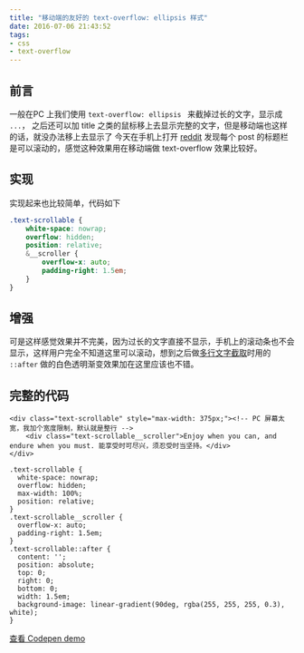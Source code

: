 ```yaml
---
title: "移动端的友好的 text-overflow: ellipsis 样式"
date: 2016-07-06 21:43:52
tags:
- css
- text-overflow
---
```

## 前言
一般在PC 上我们使用 `text-overflow: ellipsis ` 来截掉过长的文字，显示成 `...`， 之后还可以加 title 之类的鼠标移上去显示完整的文字，但是移动端也这样的话，就没办法移上去显示了
今天在手机上打开 [reddit](https://www.reddit.com/) 发现每个 post 的标题栏是可以滚动的，感觉这种效果用在移动端做 text-overflow 效果比较好。
<!-- more -->
## 实现
实现起来也比较简单，代码如下
```scss
.text-scrollable {
    white-space: nowrap;
    overflow: hidden;
    position: relative;
    &__scroller {
        overflow-x: auto;
        padding-right: 1.5em;
    }
}
```

## 增强
可是这样感觉效果并不完美，因为过长的文字直接不显示，手机上的滚动条也不会显示，这样用户完全不知道这里可以滚动，想到之后做[多行文字截取](https://codepen.io/yangg/pen/mJEVPx)时用的 `::after` 做的白色透明渐变效果加在这里应该也不错。

## 完整的代码
```html+
<div class="text-scrollable" style="max-width: 375px;"><!-- PC 屏幕太宽，我加个宽度限制，默认就是整行 -->
    <div class="text-scrollable__scroller">Enjoy when you can, and endure when you must. 能享受时可尽兴，须忍受时当坚持。</div>
</div>
```
```css+
.text-scrollable {
  white-space: nowrap;
  overflow: hidden;
  max-width: 100%;
  position: relative;
}
.text-scrollable__scroller {
  overflow-x: auto;
  padding-right: 1.5em;
}
.text-scrollable::after {
  content: '';
  position: absolute;
  top: 0;
  right: 0;
  bottom: 0;
  width: 1.5em;
  background-image: linear-gradient(90deg, rgba(255, 255, 255, 0.3), white);
}
```

[查看 Codepen demo](https://codepen.io/yangg/pen/QEgRxb)
